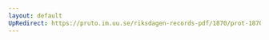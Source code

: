 ```yaml
---
layout: default
UpRedirect: https://pruto.im.uu.se/riksdagen-records-pdf/1870/prot-1870--fk--506/prot-1870--fk--506_003.pdf
---
```


